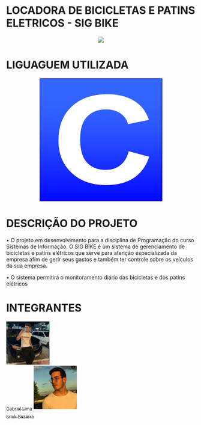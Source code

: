 <h1 align="left">LOCADORA DE BICICLETAS E PATINS ELETRICOS - SIG BIKE</h1>

<p align="center">
<img src="http://img.shields.io/static/v1?label=STATUS&message=EM%20DESENVOLVIMENTO&color=GREEN&style=for-the-badge" width: 200/>
</p>

<h1 align="left">LIGUAGUEM UTILIZADA</h1>

<p align="center">
<img src="https://github.com/Lima404/Locadora-de-bicicletas-e-patins-eletricos/blob/main/imagens/c.png"/>
</p>

<h1 align="left">DESCRIÇÃO DO PROJETO</h1>

• O projeto em desenvolvimento para a disciplina de Programação do curso Sistemas de Informação. O SIG BIKE é um sistema de gerenciamento de bicicletas e patins elétricos que serve para atenção especializada da empresa afim de gerir seus gastos e também ter controle sobre os veículos da sua empresa.

• O sistema permitirá o monitoramento diário das bicicletas e dos patins elétricos

<h1 align="left">INTEGRANTES</h1>


[<img src="https://github.com/Lima404/Locadora-de-bicicletas-e-patins-eletricos/blob/main/imagens/87135960.jpg" width=115><br><sub>Gabriel Lima</sub>](https://github.com/Lima404) 
[<img src="https://github.com/Lima404/Locadora-de-bicicletas-e-patins-eletricos/blob/main/imagens/102674727.jpg" width=115><br><sub>Erick Bezerra</sub>](https://github.com/ErickBezerrar)
